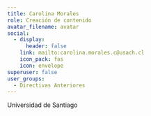 ```yaml
---
title: Carolina Morales
role: Creación de contenido
avatar_filename: avatar
social:
  - display:
      header: false
    link: mailto:carolina.morales.c@usach.cl
    icon_pack: fas
    icon: envelope
superuser: false
user_groups:
  - Directivas Anteriores
---
```

U﻿niversidad de Santiago